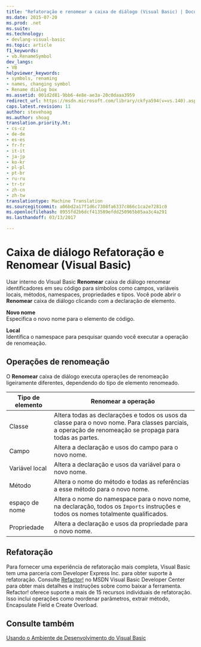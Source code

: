 ```yaml
---
title: "Refatoração e renomear a caixa de diálogo (Visual Basic) | Documentos do Microsoft"
ms.date: 2015-07-20
ms.prod: .net
ms.suite: 
ms.technology:
- devlang-visual-basic
ms.topic: article
f1_keywords:
- vb.RenameSymbol
dev_langs:
- VB
helpviewer_keywords:
- symbols, renaming
- names, changing symbol
- Rename dialog box
ms.assetid: 001d2d81-9bb6-4e8e-ae3a-20c0daaa3959
redirect_url: https://msdn.microsoft.com/library/ckfya594(v=vs.140).aspx
caps.latest.revision: 11
author: stevehoag
ms.author: shoag
translation.priority.ht:
- cs-cz
- de-de
- es-es
- fr-fr
- it-it
- ja-jp
- ko-kr
- pl-pl
- pt-br
- ru-ru
- tr-tr
- zh-cn
- zh-tw
translationtype: Machine Translation
ms.sourcegitcommit: a06bd2a17f1d6c7308fa6337c866c1ca2e7281c0
ms.openlocfilehash: 8955fd2b6dcf413589efdd250965b85aa3c4a291
ms.lasthandoff: 03/13/2017

---
```

# <a name="refactoring-and-rename-dialog-box-visual-basic"></a>Caixa de diálogo Refatoração e Renomear (Visual Basic)
Usar interno do Visual Basic **Renomear** caixa de diálogo renomear identificadores em seu código para símbolos como campos, variáveis locais, métodos, namespaces, propriedades e tipos. Você pode abrir o **Renomear** caixa de diálogo clicando com a declaração de elemento.  
  
 **Novo nome**  
 Especifica o novo nome para o elemento de código.  
  
 **Local**  
 Identifica o namespace para pesquisar quando você executar a operação de renomeação.  
  
## <a name="rename-operations"></a>Operações de renomeação  
 O **Renomear** caixa de diálogo executa operações de renomeação ligeiramente diferentes, dependendo do tipo de elemento renomeado.  
  
|Tipo de elemento|Renomear a operação|  
|------------------|----------------------|  
|Classe|Altera todas as declarações e todos os usos da classe para o novo nome. Para classes parciais, a operação de renomeação se propaga para todas as partes.|  
|Campo|Altera a declaração e usos do campo para o novo nome.|  
|Variável local|Altera a declaração e usos da variável para o novo nome.|  
|Método|Altera o nome do método e todas as referências a esse método para o novo nome.|  
|espaço de nome|Altera o nome do namespace para o novo nome, na declaração, todos os `Imports` instruções e todos os nomes totalmente qualificados.|  
|Propriedade|Altera a declaração e usos da propriedade para o novo nome.|  
  
## <a name="refactoring"></a>Refatoração  
 Para fornecer uma experiência de refatoração mais completa, Visual Basic tem uma parceria com Developer Express Inc. para obter suporte à refatoração. Consulte [Refactor!](http://go.microsoft.com/fwlink/?LinkId=155788) no MSDN Visual Basic Developer Center para obter mais detalhes e instruções sobre como baixar a ferramenta. Refactor! oferece suporte a mais de 15 recursos individuais de refatoração. Isso inclui operações como reordenar parâmetros, extrair método, Encapsulate Field e Create Overload.  
  
## <a name="see-also"></a>Consulte também  
 [Usando o Ambiente de Desenvolvimento do Visual Basic](../../../visual-basic/developing-apps/using-ide/using-the-visual-basic-development-environment.md)
